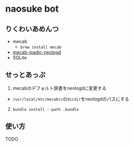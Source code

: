 # naosuke bot

## りくわいあめんつ

- mecab
  - `brew install mecab`
- [mecab-ipadic-neologd](https://github.com/neologd/mecab-ipadic-neologd)
- SQLite

## せっとあっぷ

1. mecabのデフォルト辞書をneologdに変更する
  - `/usr/local/etc/mecabrc`の`dicdir`をneologdのパスにする
2. `bundle install --path .bundle`

## 使い方

TODO
